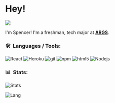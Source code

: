 # Hey!

![](https://komarev.com/ghpvc/?username=sjmccurry)

I'm Spencer! I'm a freshman, tech major at <b><a href="https://www.args.us/" target="_blank">ARGS</a></b>.</p>
### 🛠 &nbsp;Languages / Tools:
<p>
  <img alt="React" src="https://img.shields.io/badge/-React-45b8d8?style=flat-square&logo=react&logoColor=white" />
  <img alt="Heroku" src="https://img.shields.io/badge/-Heroku-430098?style=flat-square&logo=heroku&logoColor=white" />
  <img alt="git" src="https://img.shields.io/badge/-Git-F05032?style=flat-square&logo=git&logoColor=white" />
  <img alt="npm" src="https://img.shields.io/badge/-NPM-CB3837?style=flat-square&logo=npm&logoColor=white" />
  <img alt="html5" src="https://img.shields.io/badge/-HTML5-E34F26?style=flat-square&logo=html5&logoColor=white" />
  <img alt="Nodejs" src="https://img.shields.io/badge/-Nodejs-43853d?style=flat-square&logo=Node.js&logoColor=white" />
</p>

### 📊 &nbsp;Stats:
![Stats](https://github-readme-stats.vercel.app/api?username=b8ff&count_private=true&show_icons=true&theme=dark)

![Lang](https://github-readme-stats.vercel.app/api/top-langs/?username=b8ff&theme=dark)
